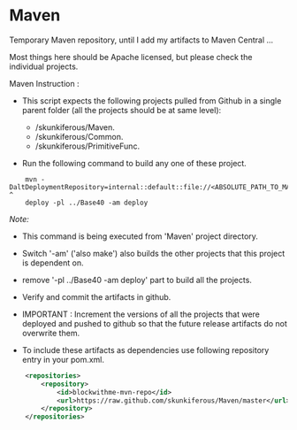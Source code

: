 Maven
=====

Temporary Maven repository, until I add my artifacts to Maven Central ...

Most things here should be Apache licensed, but please check the individual projects.

Maven Instruction :

* This script expects the following projects pulled from Github in a single parent folder (all the projects should be at same level):

	* /skunkiferous/Maven.
	* /skunkiferous/Common.
	* /skunkiferous/PrimitiveFunc.


* Run the following command to build any one of these project.

``` 	
	mvn -DaltDeploymentRepository=internal::default::file://<ABSOLUTE_PATH_TO_MAVEN_PROJECT_FOLDER> ^
	deploy -pl ../Base40 -am deploy
```

*Note:*  	
 * This command is being executed from 'Maven' project directory.
 * Switch '-am' ('also make') also builds the other projects that this project is dependent on.
 * remove '-pl ../Base40 -am deploy' part to build all the projects.

* Verify and commit the artifacts in github.

* IMPORTANT : Increment the versions of all the projects that were deployed and pushed to github so that the future release artifacts do not overwrite them.

* To include these artifacts as dependencies use following repository entry in your pom.xml.

```xml
	<repositories>
		<repository>
			<id>blockwithme-mvn-repo</id>
			<url>https://raw.github.com/skunkiferous/Maven/master</url>
		</repository>		
	</repositories>
```

